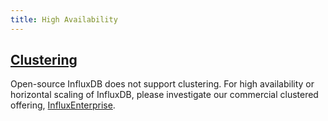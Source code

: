 ```yaml
---
title: High Availability
---
```


## [Clustering](/influxdb/v1.4/high_availability/relay/)
Open-source InfluxDB does not support clustering.
For high availability or horizontal scaling of InfluxDB, please investigate our
commercial clustered offering,
[InfluxEnterprise](https://portal.influxdata.com/).


